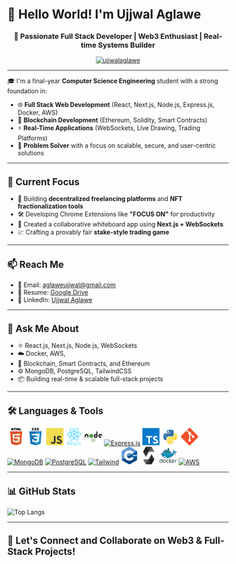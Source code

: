 # 👋 Hello World! I'm Ujjwal Aglawe

<h3 align="center">🚀 Passionate Full Stack Developer | Web3 Enthusiast | Real-time Systems Builder</h3>

<p align="center">
  <a href="https://github.com/UjjwalAglawe?tab=repositories"><img src="https://komarev.com/ghpvc/?username=ujjwalaglawe&label=Profile%20views&color=0e75b6&style=flat" alt="ujjwalaglawe" /></a>
</p>

---

🎓 I'm a final-year **Computer Science Engineering** student with a strong foundation in:

- 🌐 **Full Stack Web Development** (React, Next.js, Node.js, Express.js, Docker, AWS)
- 🔗 **Blockchain Development** (Ethereum, Solidity, Smart Contracts)
- ⚡ **Real-Time Applications** (WebSockets, Live Drawing, Trading Platforms)
- 🧠 **Problem Solver** with a focus on scalable, secure, and user-centric solutions

---

## 💼 Current Focus

- 🔭 Building **decentralized freelancing platforms** and **NFT fractionalization tools**
- 🛠 Developing Chrome Extensions like **"FOCUS ON"** for productivity
- 🎨 Created a collaborative whiteboard app using **Next.js + WebSockets**
- 💹 Crafting a provably fair **stake-style trading game**

---

## 📫 Reach Me

- 📧 Email: [aglaweujjwal@gmail.com](mailto:aglaweujjwal@gmail.com)
- 💼 Resume: [Google Drive](https://drive.google.com/file/d/1hQWgoNf9ziN3sXRJteDr9SyWPiSHkrgW/view?usp=drive_link)
- 🔗 LinkedIn: [Ujjwal Aglawe](https://www.linkedin.com/in/ujjwal-aglawe-5a4004285/)

---

## 💬 Ask Me About

- ⚛️ React.js, Next.js, Node.js, WebSockets
- ☁️ Docker, AWS,
- 🔐 Blockchain, Smart Contracts, and Ethereum
- ⚙️ MongoDB, PostgreSQL, TailwindCSS
- 📦 Building real-time & scalable full-stack projects

---

## 🛠️ Languages & Tools

<p align="left">
  <a href="#"><img src="https://raw.githubusercontent.com/devicons/devicon/master/icons/html5/html5-original-wordmark.svg" width="40" height="40" alt="HTML5"/></a>
  <a href="#"><img src="https://raw.githubusercontent.com/devicons/devicon/master/icons/css3/css3-original-wordmark.svg" width="40" height="40" alt="CSS3"/></a>
  <a href="#"><img src="https://raw.githubusercontent.com/devicons/devicon/master/icons/javascript/javascript-original.svg" width="40" height="40" alt="JavaScript"/></a>
  <a href="#"><img src="https://raw.githubusercontent.com/devicons/devicon/master/icons/react/react-original-wordmark.svg" width="40" height="40" alt="React"/></a>
  <a href="#"><img src="https://raw.githubusercontent.com/devicons/devicon/master/icons/nodejs/nodejs-original-wordmark.svg" width="40" height="40" alt="Node.js"/></a>
  <a href="#"><img src="https://www.vectorlogo.zone/logos/expressjs/expressjs-icon.svg" width="40" height="40" alt="Express.js"/></a>
  <a href="#"><img src="https://raw.githubusercontent.com/devicons/devicon/master/icons/typescript/typescript-original.svg" width="40" height="40" alt="TypeScript"/></a>
  <a href="#"><img src="https://raw.githubusercontent.com/devicons/devicon/master/icons/python/python-original.svg" width="40" height="40" alt="Python"/></a>
  <a href="#"><img src="https://raw.githubusercontent.com/devicons/devicon/master/icons/git/git-original.svg" width="40" height="40" alt="Git"/></a>
  <a href="#"><img src="https://www.vectorlogo.zone/logos/mongodb/mongodb-icon.svg" width="40" height="40" alt="MongoDB"/></a>
  <a href="#"><img src="https://www.vectorlogo.zone/logos/postgresql/postgresql-icon.svg" width="40" height="40" alt="PostgreSQL"/></a>
  <a href="#"><img src="https://www.vectorlogo.zone/logos/tailwindcss/tailwindcss-icon.svg" width="40" height="40" alt="Tailwind"/></a>
  <a href="#"><img src="https://raw.githubusercontent.com/devicons/devicon/master/icons/cplusplus/cplusplus-original.svg" width="40" height="40" alt="C++"/></a>
  <a href="#"><img src="https://raw.githubusercontent.com/devicons/devicon/master/icons/solidity/solidity-original.svg" width="40" height="40" alt="Solidity"/></a>
  <a href="#"><img src="https://raw.githubusercontent.com/devicons/devicon/master/icons/docker/docker-original-wordmark.svg" width="40" height="40" alt="Docker"/></a>
  <a href="#"><img src="https://www.vectorlogo.zone/logos/amazon_aws/amazon_aws-icon.svg" width="40" height="40" alt="AWS"/></a>
</p>

---

## 📊 GitHub Stats

<p align="left">
  <img src="https://github-readme-stats.vercel.app/api/top-langs?username=ujjwalaglawe&show_icons=true&locale=en&layout=compact" alt="Top Langs" />
</p>

---

## 🤝 Let's Connect and Collaborate on Web3 & Full-Stack Projects!
